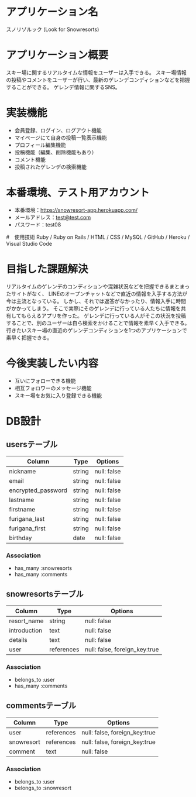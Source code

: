 # アプリケーション名
スノリゾルック (Look for Snowresorts)

# アプリケーション概要
スキー場に関するリアルタイムな情報をユーザーは入手できる。
スキー場情報の投稿やコメントをユーザーが行い、最新のゲレンデコンディションなどを把握することができる。
ゲレンデ情報に関するSNS。

# 実装機能
- 会員登録、ログイン、ログアウト機能
- マイページにて自身の投稿一覧表示機能
- プロフィール編集機能
- 投稿機能（編集、削除機能もあり）
- コメント機能
- 投稿されたゲレンデの検索機能

# 本番環境、テスト用アカウント
- 本番環境：https://snowresort-app.herokuapp.com/
- メールアドレス：test@test.com
- パスワード：test08

#　使用技術
Ruby / Ruby on Rails / HTML / CSS / MySQL / GitHub / Heroku / Visual Studio Code 

# 目指した課題解決
リアルタイムのゲレンデのコンディションや混雑状況などを把握できるまとまったサイトがなく、
LINEのオープンチャットなどで直近の情報を入手する方法が今は主流となっている。
しかし、それでは返答がなかったり、情報入手に時間がかかってしまう。
そこで実際にそのゲレンデに行っている人たちに情報を共有してもらえるアプリを作った。
ゲレンデに行っている人がそこの状況を投稿することで、別のユーザーは自ら検索をかけることで情報を素早く入手できる。
行きたいスキー場の直近のゲレンデコンディションを1つのアプリケーションで素早く把握できる。

# 今後実装したい内容
- 互いにフォローできる機能
- 相互フォロワーのメッセージ機能
- スキー場をお気に入り登録できる機能

# DB設計
## usersテーブル
| Column             | Type   | Options     |
| -------------------| ------ | ----------- |
| nickname           | string | null: false |
| email              | string | null: false |
| encrypted_password | string | null: false |
| lastname           | string | null: false |
| firstname          | string | null: false |
| furigana_last      | string | null: false |
| furigana_first     | string | null: false |
| birthday           | date   | null: false |
### Association
- has_many :snowresorts
- has_many :comments

## snowresortsテーブル
| Column             | Type       | Options                       |
| -------------------| ---------- | ----------------------------- |
| resort_name        | string     | null: false                   |
| introduction       | text       | null: false                   |
| details            | text       | null: false                   |
| user               | references | null: false, foreign_key:true |
### Association
- belongs_to :user
- has_many :comments

## commentsテーブル
| Column             | Type       | Options                       |
| -------------------| ---------- | ----------------------------- |
| user               | references | null: false, foreign_key:true |
| snowresort         | references | null: false, foreign_key:true |
| comment            | text       | null: false                   |
### Association
- belongs_to :user
- belongs_to :snowresort